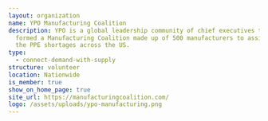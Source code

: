 ```yaml
---
layout: organization
name: YPO Manufacturing Coalition
description: YPO is a global leadership community of chief executives that has
  formed a Manufacturing Coalition made up of 500 manufacturers to assist with
  the PPE shortages across the US.
type:
  - connect-demand-with-supply
structure: volunteer
location: Nationwide
is_member: true
show_on_home_page: true
site_url: https://manufacturingcoalition.com/
logo: /assets/uploads/ypo-manufacturing.png
---
```

